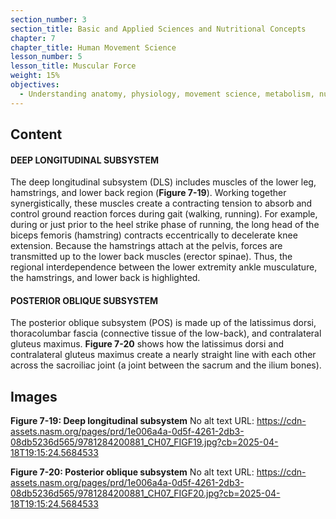 ```yaml
---
section_number: 3
section_title: Basic and Applied Sciences and Nutritional Concepts
chapter: 7
chapter_title: Human Movement Science
lesson_number: 5
lesson_title: Muscular Force
weight: 15%
objectives:
  - Understanding anatomy, physiology, movement science, metabolism, nutrition, and supplementation.
---
```


## Content
#### DEEP LONGITUDINAL SUBSYSTEM

The deep longitudinal subsystem (DLS) includes muscles of the lower leg, hamstrings, and lower back region (**Figure 7-19**). Working together synergistically, these muscles create a contracting tension to absorb and control ground reaction forces during gait (walking, running). For example, during or just prior to the heel strike phase of running, the long head of the biceps femoris (hamstring) contracts eccentrically to decelerate knee extension. Because the hamstrings attach at the pelvis, forces are transmitted up to the lower back muscles (erector spinae). Thus, the regional interdependence between the lower extremity ankle musculature, the hamstrings, and lower back is highlighted.

#### POSTERIOR OBLIQUE SUBSYSTEM

The posterior oblique subsystem (POS) is made up of the latissimus dorsi, thoracolumbar fascia (connective tissue of the low-back), and contralateral gluteus maximus. **Figure 7-20** shows how the latissimus dorsi and contralateral gluteus maximus create a nearly straight line with each other across the sacroiliac joint (a joint between the sacrum and the ilium bones).

## Images

**Figure 7-19: Deep longitudinal subsystem**
No alt text
URL: https://cdn-assets.nasm.org/pages/prd/1e006a4a-0d5f-4261-2db3-08db5236d565/9781284200881_CH07_FIGF19.jpg?cb=2025-04-18T19:15:24.5684533

**Figure 7-20: Posterior oblique subsystem**
No alt text
URL: https://cdn-assets.nasm.org/pages/prd/1e006a4a-0d5f-4261-2db3-08db5236d565/9781284200881_CH07_FIGF20.jpg?cb=2025-04-18T19:15:24.5684533